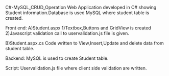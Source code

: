 C#-MySQL_CRUD_Operation
Web Application developed in C# showing Student information.Database is used MySQL where student table is created.

Front end:
A)Student.aspx 
  1)Textbox,Buttons and GridView is created
  2)Javascript validation call to uservalidation.js file is given.

B)Student.aspx.cs
Code written to View,Insert,Update and delete data from student table. 

Backend:
MySQL is used to create Student table.

Script:
Uservalidation.js file where client side validation are written.
